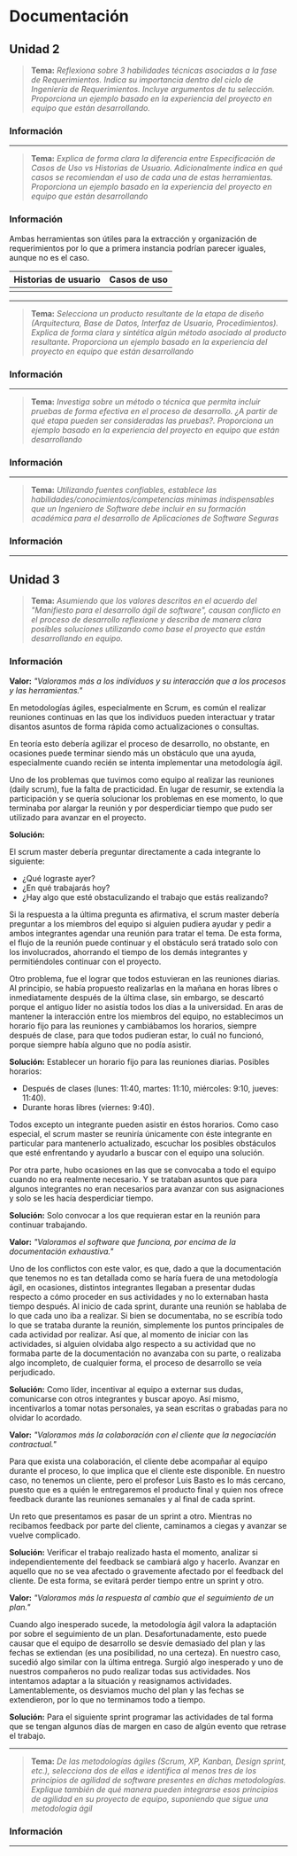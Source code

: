 # Documentación

## Unidad 2

> **Tema:** *Reflexiona sobre 3 habilidades técnicas asociadas a la fase de Requerimientos. Indica su importancia dentro del ciclo de Ingeniería de Requerimientos. Incluye argumentos de tu selección. Proporciona un ejemplo basado en la experiencia del proyecto en equipo que están desarrollando.*

### Información

---


> **Tema:** *Explica de forma clara la diferencia entre Especificación de Casos de Uso vs Historias de Usuario. Adicionalmente indica en qué casos se recomiendan el uso de cada una de estas herramientas. Proporciona un ejemplo basado en la experiencia del proyecto en equipo que están desarrollando*

### Información

Ambas herramientas son útiles para la extracción y organización de requerimientos por lo que a primera instancia podrían parecer iguales, aunque no es el caso. 

|Historias de usuario  | Casos de uso |
|--|--|
|  |  |

---
> **Tema:** *Selecciona un producto resultante de la etapa de diseño (Arquitectura, Base de Datos, Interfaz de Usuario, Procedimientos). Explica de forma clara y sintética algún método asociado al producto resultante. Proporciona un ejemplo basado en la experiencia del proyecto en equipo que están desarrollando*

### Información

---

> **Tema:** *Investiga sobre un método o técnica que permita incluir pruebas de forma efectiva en el proceso de desarrollo. ¿A partir de qué etapa pueden ser consideradas las pruebas?. Proporciona un ejemplo basado en la experiencia del proyecto en equipo que están desarrollando*

### Información

---
> **Tema:** *Utilizando fuentes confiables, establece las habilidades/conocimientos/competencias mínimas indispensables que un Ingeniero de Software debe incluir en su formación académica para el desarrollo de Aplicaciones de Software Seguras*

### Información

---

## Unidad 3

> **Tema:** *Asumiendo que los valores descritos en el acuerdo del "Manifiesto para el desarrollo ágil de software", causan conflicto en el proceso de desarrollo reflexione y describa de manera clara posibles soluciones utilizando como base el proyecto que están desarrollando en equipo.*

### Información

**Valor:** *"Valoramos más a los individuos y su interacción que a los procesos y las herramientas."*

En metodologías ágiles, especialmente en Scrum, es común el realizar reuniones continuas en las que los individuos pueden interactuar y tratar disantos asuntos de forma rápida como actualizaciones o consultas. 

En teoría esto debería agilizar el proceso de desarrollo, no obstante, en ocasiones puede terminar siendo más un obstáculo que una ayuda, especialmente cuando recién se intenta implementar una metodología ágil. 

Uno de los problemas que tuvimos como equipo al realizar las reuniones (daily scrum), fue la falta de practicidad. En lugar de resumir, se extendía la participación y se quería solucionar los problemas en ese momento, lo que terminaba por alargar la reunión y por desperdiciar tiempo que pudo ser utilizado para avanzar en el proyecto. 

**Solución:** 

El scrum master debería preguntar directamente a cada integrante lo siguiente: 
-   ¿Qué lograste ayer?
-   ¿En qué trabajarás hoy?
-   ¿Hay algo que esté obstaculizando el trabajo que estás realizando?

Si la respuesta a la última pregunta es afirmativa, el scrum master debería preguntar a los miembros del equipo si alguien pudiera ayudar y pedir a ambos integrantes agendar una reunión para tratar el tema. De esta forma, el flujo de la reunión puede continuar y el obstáculo será tratado solo con los involucrados, ahorrando el tiempo de los demás integrantes y permitiéndoles continuar con el proyecto. 

Otro problema, fue el lograr que todos estuvieran en las reuniones diarias. Al principio, se había propuesto realizarlas en la mañana en horas libres o inmediatamente después de la última clase, sin embargo, se descartó porque el antiguo líder no asistía todos los días a la universidad. 
En aras de mantener la interacción entre los miembros del equipo, no establecimos un horario fijo para las reuniones y cambiábamos los horarios, siempre después de clase, para que todos pudieran estar, lo cuál no funcionó, porque siempre había alguno que no podía asistir. 

**Solución:** 
Establecer un horario fijo para las reuniones diarias. 
Posibles horarios: 
 - Después de clases (lunes: 11:40, martes: 11:10, miércoles: 9:10, jueves:  11:40). 
 - Durante horas libres (viernes: 9:40).

Todos excepto un integrante pueden asistir en éstos horarios. Como caso especial, el scrum master se reuniría únicamente con éste integrante en particular para mantenerlo actualizado, escuchar los posibles obstáculos que esté enfrentando y ayudarlo a buscar con el equipo una solución. 

Por otra parte, hubo ocasiones en las que se convocaba a todo el equipo cuando no era realmente necesario. Y se trataban asuntos que para algunos integrantes no eran necesarios para avanzar con sus asignaciones y solo se les hacía desperdiciar tiempo. 

**Solución:**
Solo convocar a los que requieran estar en la reunión para continuar trabajando. 

**Valor:** *"Valoramos el software que funciona, por encima de la documentación exhaustiva."*

Uno de los conflictos con este valor, es que, dado a que la documentación que tenemos no es tan detallada como se haría fuera de una metodología ágil, en ocasiones, distintos integrantes llegaban a presentar dudas respecto a cómo proceder en sus actividades y no lo externaban hasta tiempo después. 
Al inicio de cada sprint, durante una reunión se hablaba de lo que cada uno iba a realizar. Si bien se documentaba, no se escribía todo lo que se trataba durante la reunión, simplemente los puntos principales de cada actividad por realizar. Así que, al momento de iniciar con las actividades, si alguien olvidaba algo respecto a su actividad que no formaba parte de la documentación no avanzaba con su parte, o realizaba algo incompleto, de cualquier forma, el proceso de desarrollo se veía perjudicado. 

**Solución:**
Como líder, incentivar al equipo a externar sus dudas, comunicarse con otros integrantes y buscar apoyo. Así mismo, incentivarlos a tomar notas personales, ya sean escritas o grabadas para no olvidar lo acordado.  

**Valor:** *"Valoramos más la colaboración con el cliente que la negociación contractual."*

Para que exista una colaboración, el cliente debe acompañar al equipo durante el proceso, lo que implica que el cliente este disponible. 
En nuestro caso, no tenemos un cliente, pero el profesor Luis Basto es lo más cercano, puesto que es a quién le entregaremos el producto final y quien nos ofrece feedback durante las reuniones semanales y al final de cada sprint. 

Un reto que presentamos es pasar de un sprint a otro. Mientras no recibamos feedback por parte del cliente, caminamos a ciegas y avanzar se vuelve complicado. 

**Solución:** 
Verificar el trabajo realizado hasta el momento, analizar si independientemente del feedback se cambiará algo y hacerlo. Avanzar en aquello que no se vea afectado o gravemente afectado por el feedback del cliente. De esta forma, se evitará perder tiempo entre un sprint y otro. 

**Valor:** *"Valoramos más la respuesta al cambio que el seguimiento de un plan."*

Cuando algo inesperado sucede, la metodología ágil valora la adaptación por sobre el seguimiento de un plan. Desafortunadamente, esto puede causar que el equipo de desarrollo se desvíe demasiado del plan y las fechas se extiendan (es una posibilidad, no una certeza). 
En nuestro caso, sucedió algo similar con la última entrega.
Surgió algo inesperado y uno de nuestros compañeros no pudo realizar todas sus actividades. Nos intentamos adaptar a la situación y reasignamos actividades. Lamentablemente, os desviamos mucho del plan y las fechas se extendieron, por lo que no terminamos todo a tiempo. 

**Solución:** 
Para el siguiente sprint programar las actividades de tal forma que se tengan algunos días de margen en caso de algún evento que retrase el trabajo. 

---
> **Tema:** *De las metodologías ágiles (Scrum, XP, Kanban, Design sprint, etc.), selecciona dos de ellas e identifica al menos tres de los principios de agilidad de software presentes en dichas metodologías. Explique también de qué manera pueden integrarse esos principios de agilidad en su proyecto de equipo, suponiendo que sigue una metodología ágil*

### Información

---
<!--stackedit_data:
eyJoaXN0b3J5IjpbODQxNTMzMzY5LDE2NjEwMDE2MTYsLTcyOD
g3MzU3OSwtMTU0NTQyNzQ4Myw4Mzg0MzI5MTIsLTkzOTU1ODMw
MCw3MTIxMDM1OTAsLTkzNTA0OTkwMCwtMTA2MjIxODEwNCwtMT
Q1OTk2NjM0Miw2NDY5NTk2MTMsMzQ3Mjk4ODU5LDE2MzEyMzcx
MDEsNzY3MDk5MzQzLC0yMTMyNzg1OTU2LC02MzQyNzI3NTRdfQ
==
-->